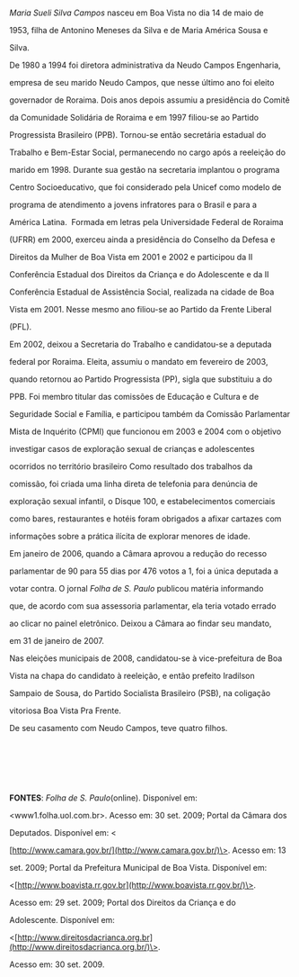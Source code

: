 

 



 



*Maria Sueli Silva Campos* nasceu em Boa Vista no dia 14 de maio de

1953, filha de Antonino Meneses da Silva e de Maria América Sousa e

Silva.



De 1980 a 1994 foi diretora administrativa da Neudo Campos Engenharia,

empresa de seu marido Neudo Campos, que nesse último ano foi eleito

governador de Roraima. Dois anos depois assumiu a presidência do Comitê

da Comunidade Solidária de Roraima e em 1997 filiou-se ao Partido

Progressista Brasileiro (PPB). Tornou-se então secretária estadual do

Trabalho e Bem-Estar Social, permanecendo no cargo após a reeleição do

marido em 1998. Durante sua gestão na secretaria implantou o programa

Centro Socioeducativo, que foi considerado pela Unicef como modelo de

programa de atendimento a jovens infratores para o Brasil e para a

América Latina.  Formada em letras pela Universidade Federal de Roraima

(UFRR) em 2000, exerceu ainda a presidência do Conselho da Defesa e

Direitos da Mulher de Boa Vista em 2001 e 2002 e participou da II

Conferência Estadual dos Direitos da Criança e do Adolescente e da II

Conferência Estadual de Assistência Social, realizada na cidade de Boa

Vista em 2001. Nesse mesmo ano filiou-se ao Partido da Frente Liberal

(PFL).



Em 2002, deixou a Secretaria do Trabalho e candidatou-se a deputada

federal por Roraima. Eleita, assumiu o mandato em fevereiro de 2003,

quando retornou ao Partido Progressista (PP), sigla que substituiu a do

PPB. Foi membro titular das comissões de Educação e Cultura e de

Seguridade Social e Família, e participou também da Comissão Parlamentar

Mista de Inquérito (CPMI) que funcionou em 2003 e 2004 com o objetivo

investigar casos de exploração sexual de crianças e adolescentes

ocorridos no território brasileiro Como resultado dos trabalhos da

comissão, foi criada uma linha direta de telefonia para denúncia de

exploração sexual infantil, o Disque 100, e estabelecimentos comerciais

como bares, restaurantes e hotéis foram obrigados a afixar cartazes com

informações sobre a prática ilícita de explorar menores de idade.



Em janeiro de 2006, quando a Câmara aprovou a redução do recesso

parlamentar de 90 para 55 dias por 476 votos a 1, foi a única deputada a

votar contra. O jornal *Folha de S. Paulo* publicou matéria informando

que, de acordo com sua assessoria parlamentar, ela teria votado errado

ao clicar no painel eletrônico. Deixou a Câmara ao findar seu mandato,

em 31 de janeiro de 2007.



Nas eleições municipais de 2008, candidatou-se à vice-prefeitura de Boa

Vista na chapa do candidato à reeleição, e então prefeito Iradilson

Sampaio de Sousa, do Partido Socialista Brasileiro (PSB), na coligação

vitoriosa Boa Vista Pra Frente.



De seu casamento com Neudo Campos, teve quatro filhos.



 



 



 



**FONTES**: *Folha de S. Paulo*(online). Disponível em:

\<www1.folha.uol.com.br\>. Acesso em: 30 set. 2009; Portal da Câmara dos

Deputados. Disponível em: \<

[http://www.camara.gov.br/](http://www.camara.gov.br/)\>. Acesso em: 13

set. 2009; Portal da Prefeitura Municipal de Boa Vista. Disponível em:

\<[http://www.boavista.rr.gov.br](http://www.boavista.rr.gov.br/)\>.

Acesso em: 29 set. 2009; Portal dos Direitos da Criança e do

Adolescente. Disponível em:

\<[http://www.direitosdacrianca.org.br](http://www.direitosdacrianca.org.br/)\>.

Acesso em: 30 set. 2009.

